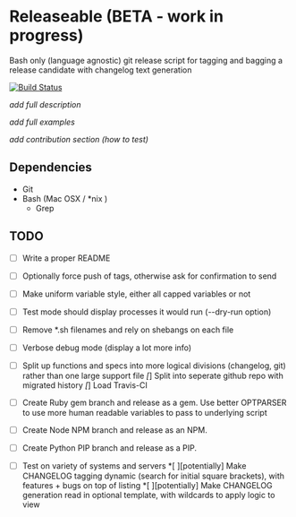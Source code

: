 # Releaseable (BETA - work in progress)

Bash only (language agnostic) git release script for tagging and bagging a release candidate with changelog text generation

[![Build Status](https://travis-ci.org/tommeier/releaseable.png)](https://travis-ci.org/tommeier/releaseable)

*add full description*

*add full examples*

*add contribution section (how to test)*

## Dependencies

* Git
* Bash (Mac OSX / *nix )
  * Grep

## TODO

*[ ] Write a proper README
*[ ] Optionally force push of tags, otherwise ask for confirmation to send
*[ ] Make uniform variable style, either all capped variables or not
*[ ] Test mode should display processes it would run (--dry-run option)
*[ ] Remove *.sh filenames and rely on shebangs on each file
*[ ] Verbose debug mode (display a lot more info)
*[ ] Split up functions and specs into more logical divisions (changelog, git) rather than one large support file
*[*] Split into seperate github repo with migrated history
*[*] Load Travis-CI
*[ ] Create Ruby gem branch and release as a gem. Use better OPTPARSER to use more human readable variables to pass to underlying script
*[ ] Create Node NPM branch and release as an NPM.
*[ ] Create Python PIP branch and release as a PIP.
*[ ] Test on variety of systems and servers
*[ ][potentially] Make CHANGELOG tagging dynamic (search for initial square brackets), with features + bugs on top of listing
*[ ][potentially] Make CHANGELOG generation read in optional template, with wildcards to apply logic to view





